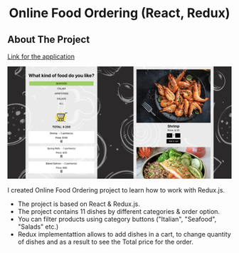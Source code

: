 <h1 align="center">Online Food Ordering (React, Redux)</h1>

<!-- ABOUT THE PROJECT -->
## About The Project

[Link for the application](https://alesya-superfin-redux-food-ordering.netlify.app/)

![Product Name Screen Shot](https://github.com/AlesyaSuperfin/redux-food-ordering/blob/main/src/Screenshot%202024-09-24%20at%2014.00.33.png)

I created Online Food Ordering project to learn how to work with Redux.js.

* The project is based on React & Redux.js.
* The project contains 11 dishes by different categories & order option.
* You can filter products using category buttons ("Italian", "Seafood", "Salads" etc.)
* Redux implementattion allows to add dishes in a cart, to change quantity of dishes and as a result to see the Total price for the order.
